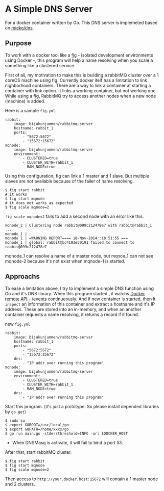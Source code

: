 # A Simple DNS Server

For a docker container written by Go.
This DNS server is implemeted based on [miekg/dns](https://github.com/miekg/dns).

## Purpose

To work with a docker tool like a [fig](http://www.fig.sh/index.html) - isolated development environments using Docker -, this program will help a name resolving when you scale a something like a clustered service.

First of all, my motivation to make this is building a rabbitMQ cluster over a 1 coreOS machine using fig. Currently docker itelf has a limitation to link nighborhood containers. There are a way to link a container at starting a container with link option. It links a working container, but not working one. While using a fig, RabbitMQ try to access another nodes when a new node (machine) is added.


Here is a sample `fig.yml`.
```
rabbit:
    image: bijukunjummen/rabbitmq-server
    hostname: rabbit_1
    ports:
        - "5672:5672"
        - "15672:15672"
mqnode:
    image: bijukunjummen/rabbitmq-server
    environment:
        - CLUSTERED=true
        - CLUSTER_WITH=rabbit_1
        - RAM_NODE=true
```

Using this configuration, fig can link a 1 master and 1 slave. But multiple slaves are not available because of the failer of name resolving.

```
$ fig start rabbit
# it works
$ fig start mqnode
# it does not works as expected
$ fig scale mqnode=2
```

`fig scale mqnode=2` fails to add a second node with an error like this.
```
mqnode_2 | Clustering node rabbit@099c212478e7 with rabbit@rabbit_1 ...
mqnode_1 | 
mqnode_1 | =WARNING REPORT==== 18-Nov-2014::18:51:55 ===
mqnode_1 | global: rabbit@bc4193e30191 failed to connect to rabbit@099c212478e7
```

mqnode_1 can resolve a name of a master node, but mqnoe_1 can not see mqnode-2 because it's not exist when mqnode-1 is started.

## Approachs

To ease a limitation above, I try to implement a simple DNS function using Go and it's DNS library. When this program started , it watchs [Docker remote API - /events](https://docs.docker.com/reference/api/docker_remote_api_v1.15/) continueously. And if new container is started, then it `inspect` an information of this container and extract a hostname and it's IP address. These are stored into an in-memory, and when an another container requests a name resolving, it returns a record if it found.

new `fig.yml`
```
rabbit:
    image: bijukunjummen/rabbitmq-server
    hostname: rabbit_1
    ports:
        - "5672:5672"
        - "15672:15672"
    dns:
        - "IP addr over running this program"
mqnode:
    image: bijukunjummen/rabbitmq-server
    environment:
        - CLUSTERED=true
        - CLUSTER_WITH=rabbit_1
        - RAM_NODE=true
    dns:
        - "IP addr over running this program"
```

Start this program.
(it's just a prototype. So please install depended libraries by `go get`)

```
$ sudo su
$ export GOROOT=/usr/local/go
$ export GOPATH=/home/xxxx/go
$ go run main.go -stderrthreshold=INFO -url $DOCKER_HOST
```

* When DNSMasq is activate, it will fail to bind a port 53.

After that, start rabbitMQ cluster.
```
$ fig start rabbit
$ fig start mqnode
$ fig scale mqnode=2
```

Then access to `http://your.docker.host:15672` will contain a 1 master node and 2 clusters.
